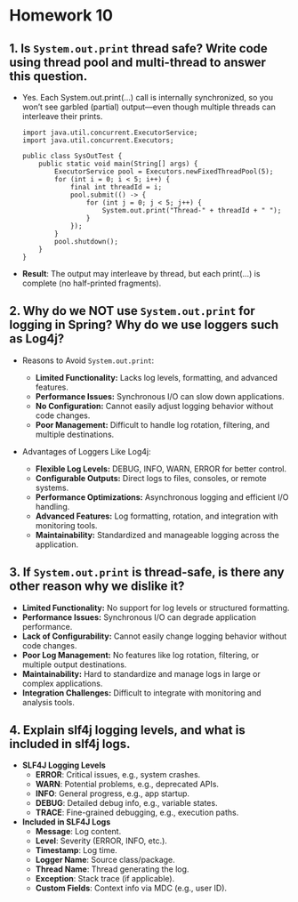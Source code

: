 # Homework 10

## 1. Is `System.out.print` thread safe? Write code using thread pool and multi-thread to answer this question.
- Yes. Each System.out.print(...) call is internally synchronized, so you won’t see garbled (partial) output—even though multiple threads can interleave their prints.
  ```
  import java.util.concurrent.ExecutorService;
  import java.util.concurrent.Executors;

  public class SysOutTest {
      public static void main(String[] args) {
          ExecutorService pool = Executors.newFixedThreadPool(5);
          for (int i = 0; i < 5; i++) {
              final int threadId = i;
              pool.submit(() -> {
                  for (int j = 0; j < 5; j++) {
                      System.out.print("Thread-" + threadId + " ");
                  }
              });
          }
          pool.shutdown();
      }
  }
  ```
- **Result**: The output may interleave by thread, but each print(...) is complete (no half-printed fragments).

## 2. Why do we NOT use `System.out.print` for logging in Spring? Why do we use loggers such as Log4j?

- Reasons to Avoid `System.out.print`:
  - **Limited Functionality:** Lacks log levels, formatting, and advanced features.
  - **Performance Issues:** Synchronous I/O can slow down applications.
  - **No Configuration:** Cannot easily adjust logging behavior without code changes.
  - **Poor Management:** Difficult to handle log rotation, filtering, and multiple destinations.

- Advantages of Loggers Like Log4j:
  - **Flexible Log Levels:** DEBUG, INFO, WARN, ERROR for better control.
  - **Configurable Outputs:** Direct logs to files, consoles, or remote systems.
  - **Performance Optimizations:** Asynchronous logging and efficient I/O handling.
  - **Advanced Features:** Log formatting, rotation, and integration with monitoring tools.
  - **Maintainability:** Standardized and manageable logging across the application.


## 3. If `System.out.print` is thread-safe, is there any other reason why we dislike it?
- **Limited Functionality:** No support for log levels or structured formatting.
- **Performance Issues:** Synchronous I/O can degrade application performance.
- **Lack of Configurability:** Cannot easily change logging behavior without code changes.
- **Poor Log Management:** No features like log rotation, filtering, or multiple output destinations.
- **Maintainability:** Hard to standardize and manage logs in large or complex applications.
- **Integration Challenges:** Difficult to integrate with monitoring and analysis tools.

## 4. Explain slf4j logging levels, and what is included in slf4j logs.

- **SLF4J Logging Levels**
  - **ERROR**: Critical issues, e.g., system crashes.
  - **WARN**: Potential problems, e.g., deprecated APIs.
  - **INFO**: General progress, e.g., app startup.
  - **DEBUG**: Detailed debug info, e.g., variable states.
  - **TRACE**: Fine-grained debugging, e.g., execution paths.
- **Included in SLF4J Logs**
  - **Message**: Log content.
  - **Level**: Severity (ERROR, INFO, etc.).
  - **Timestamp**: Log time.
  - **Logger Name**: Source class/package.
  - **Thread Name**: Thread generating the log.
  - **Exception**: Stack trace (if applicable).
  - **Custom Fields**: Context info via MDC (e.g., user ID).